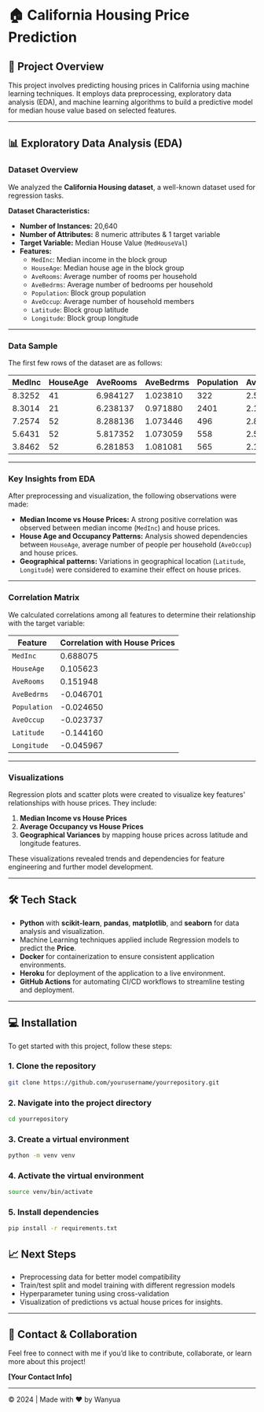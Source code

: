 # 🏠 California Housing Price Prediction

## 🚀 Project Overview
This project involves predicting housing prices in California using machine learning techniques. It employs data preprocessing, exploratory data analysis (EDA), and machine learning algorithms to build a predictive model for median house value based on selected features.

---

## 📊 Exploratory Data Analysis (EDA)

### Dataset Overview

We analyzed the **California Housing dataset**, a well-known dataset used for regression tasks.

**Dataset Characteristics:**
- **Number of Instances:** 20,640  
- **Number of Attributes:** 8 numeric attributes & 1 target variable  
- **Target Variable:** Median House Value (`MedHouseVal`)  
- **Features:**  
  - `MedInc`: Median income in the block group  
  - `HouseAge`: Median house age in the block group  
  - `AveRooms`: Average number of rooms per household  
  - `AveBedrms`: Average number of bedrooms per household  
  - `Population`: Block group population  
  - `AveOccup`: Average number of household members  
  - `Latitude`: Block group latitude  
  - `Longitude`: Block group longitude  

---

### Data Sample

The first few rows of the dataset are as follows:

| MedInc   | HouseAge | AveRooms  | AveBedrms | Population | AveOccup | Latitude | Longitude | **Price** |
|---------|----------|-----------|-----------|-------------|----------|----------|------------|------------|
| 8.3252  | 41       | 6.984127  | 1.023810  | 322         | 2.555556 | 37.88    | -122.23   | 4.526     |
| 8.3014  | 21       | 6.238137  | 0.971880  | 2401        | 2.109842 | 37.86    | -122.22   | 3.585     |
| 7.2574  | 52       | 8.288136  | 1.073446  | 496         | 2.802260 | 37.85    | -122.24   | 3.521     |
| 5.6431  | 52       | 5.817352  | 1.073059  | 558         | 2.547945 | 37.85    | -122.25   | 3.413     |
| 3.8462  | 52       | 6.281853  | 1.081081  | 565         | 2.181467 | 37.85    | -122.25   | 3.422     |

---

### Key Insights from EDA
After preprocessing and visualization, the following observations were made:

- **Median Income vs House Prices:** A strong positive correlation was observed between median income (`MedInc`) and house prices.
- **House Age and Occupancy Patterns:** Analysis showed dependencies between `HouseAge`, average number of people per household (`AveOccup`) and house prices.
- **Geographical patterns:** Variations in geographical location (`Latitude`, `Longitude`) were considered to examine their effect on house prices.

---

### Correlation Matrix

We calculated correlations among all features to determine their relationship with the target variable:

| Feature      | Correlation with House Prices |
|---------------|-----------------------------|
| `MedInc`      | 0.688075                   |
| `HouseAge`     | 0.105623                   |
| `AveRooms`     | 0.151948                   |
| `AveBedrms`    | -0.046701                  |
| `Population`   | -0.024650                  |
| `AveOccup`     | -0.023737                  |
| `Latitude`     | -0.144160                  |
| `Longitude`    | -0.045967                  |

---

### Visualizations
Regression plots and scatter plots were created to visualize key features' relationships with house prices. They include:

1. **Median Income vs House Prices**  
2. **Average Occupancy vs House Prices**  
3. **Geographical Variances** by mapping house prices across latitude and longitude features.

These visualizations revealed trends and dependencies for feature engineering and further model development.

---

## 🛠️ Tech Stack

- **Python** with **scikit-learn**, **pandas**, **matplotlib**, and **seaborn** for data analysis and visualization.  
- Machine Learning techniques applied include Regression models to predict the **Price**.  
- **Docker** for containerization to ensure consistent application environments.  
- **Heroku** for deployment of the application to a live environment.  
- **GitHub Actions** for automating CI/CD workflows to streamline testing and deployment.  


---

## 💻 Installation

To get started with this project, follow these steps:

### 1. Clone the repository
```bash
git clone https://github.com/yourusername/yourrepository.git
```
### 2. Navigate into the project directory
```bash
cd yourrepository
```

### 3. Create a virtual environment
```bash
python -m venv venv
```

### 4. Activate the virtual environment
```bash
source venv/bin/activate
```
### 5. Install dependencies
```bash
pip install -r requirements.txt
```

## 📈 Next Steps

- Preprocessing data for better model compatibility  
- Train/test split and model training with different regression models  
- Hyperparameter tuning using cross-validation  
- Visualization of predictions vs actual house prices for insights.  

---

## 🤝 Contact & Collaboration

Feel free to connect with me if you’d like to contribute, collaborate, or learn more about this project!  

**[Your Contact Info]**

---

© 2024 | Made with ❤️ by Wanyua



